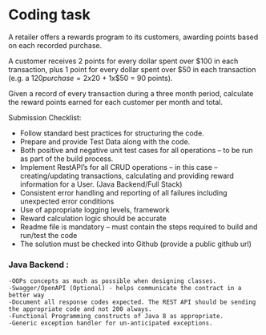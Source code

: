 # Coding task

A retailer offers a rewards program to its customers, awarding points based on each recorded purchase.

A customer receives 2 points for every dollar spent over $100 in each transaction, plus 1 point for every dollar spent over $50 in each transaction (e.g. a $120 purchase = 2x$20 + 1x$50 = 90 points).

Given a record of every transaction during a three month period, calculate the reward points earned for each customer per month and total.

Submission Checklist:

- Follow standard best practices for structuring the code.
- Prepare and provide Test Data along with the code.
- Both positive and negative unit test cases for all operations – to be run as part of the build process.
- Implement RestAPI’s for all CRUD operations – in this case – creating/updating transactions, calculating and providing reward information for a User. (Java Backend/Full Stack)
- Consistent error handling and reporting of all failures including unexpected error conditions
- Use of appropriate logging levels, framework
- Reward calculation logic should be accurate
- Readme file is mandatory – must contain the steps required to build and run/test the code
- The solution must be checked into Github (provide a public github url)



### Java Backend :

    -OOPs concepts as much as possible when designing classes.
    -Swagger/OpenAPI (Optional) - helps communicate the contract in a better way
    -Document all response codes expected. The REST API should be sending the appropriate code and not 200 always.
    -Functional Programming constructs of Java 8 as appropriate.
    -Generic exception handler for un-anticipated exceptions.